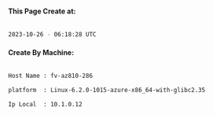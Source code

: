 
   
#### This Page Create at:

```bash

2023-10-26 - 06:18:28 UTC

```

#### Create By Machine:

```bash

Host Name : fv-az810-286

platform  : Linux-6.2.0-1015-azure-x86_64-with-glibc2.35

Ip Local  : 10.1.0.12

```

